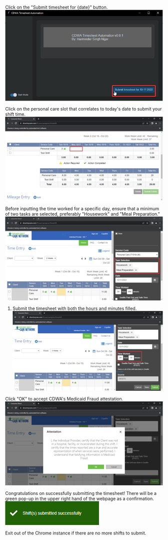 Click on the "Submit timesheet for {date}" button.
![](CDWA_d6GOkU03Jj.png)


Click on the personal care slot that correlates to today's date to submit your shift time.![](chrome_us0wvFhcaV.png)

Before inputting the time worked for a specific day, ensure that a minimum of two tasks are selected, preferably "Housework" and "Meal Preparation."
![](chrome_x2luFKkrpZ.png)

1.  Submit the timesheet with both the hours and minutes filled.![](chrome_wXyLyvVzQm.png)

Click "OK" to accept CDWA's Medicaid Fraud attestation. 
![](chrome_RayidmQXNZ.png)

Congratulations on successfully submitting the timesheet! There will be a green pop-up in the upper right hand of the webpage as a confirmation.
![](chrome_pavnELYfbo.png)

Exit out of the Chrome instance if there are no more shifts to submit.
